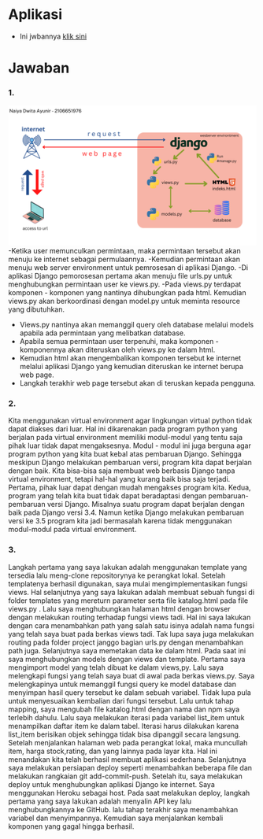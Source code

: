 # Aplikasi
- Ini jwbannya [klik sini](https://tugas2naiya.herokuapp.com/catalog/)

# Jawaban
### 1.
![Bagan](/Bagan.png) 
-Ketika user memunculkan permintaan, maka permintaan tersebut akan menuju ke internet sebagai permulaannya.
-Kemudian permintaan akan menuju web server environment untuk pemrosesan di aplikasi Django.
-Di aplikasi Django  pemorosesan pertama akan menuju file urls.py untuk menghubungkan permintaan user ke views.py.
-Pada views.py terdapat komponen - komponen yang nantinya dihubungkan pada html. Kemudian views.py akan berkoordinasi dengan model.py untuk meminta resource yang dibutuhkan.
- Views.py nantinya akan memanggil query oleh database melalui models apabila ada permintaan yang melibatkan database.
- Apabila semua permintaan user terpenuhi, maka komponen - komponennya akan diteruskan oleh views.py ke dalam html.
- Kemudian html akan mengembalikan komponen tersebut ke internet melalui aplikasi Django yang kemudian diteruskan ke internet berupa web page.
- Langkah terakhir web page tersebut akan di teruskan kepada pengguna.

### 2. 
Kita menggunakan virtual environment agar lingkungan virtual python tidak dapat diakses dari luar. Hal ini dikarenakan pada program python yang berjalan pada virtual environment memiliki modul-modul yang tentu saja pihak luar tidak dapat mengaksesnya. Modul - modul ini juga berguna agar program python yang kita buat kebal atas pembaruan Django. Sehingga meskipun Django melakukan pembaruan versi, program kita dapat berjalan dengan baik.
Kita bisa-bisa saja membuat web berbasis Django tanpa virtual environment, tetapi hal-hal yang kurang baik bisa saja terjadi. Pertama, pihak luar dapat dengan mudah mengakses program kita. Kedua, program yang telah kita buat tidak dapat beradaptasi dengan pembaruan-pembaruan versi Django. Misalnya suatu program dapat berjalan dengan baik pada Django versi 3.4. Namun ketika Django melakukan pembaruan versi ke 3.5 program kita jadi bermasalah karena tidak menggunakan modul-modul pada virtual environment.

### 3. 

Langkah pertama yang saya lakukan adalah menggunakan template yang tersedia lalu meng-clone repositorynya ke perangkat lokal. Setelah templatenya berhasil digunakan, saya mulai mengimplementasikan fungsi views.
Hal selanjutnya yang saya lakukan adalah membuat sebuah fungsi di folder templates yang mereturn parameter serta file katalog.html pada file views.py . 
Lalu saya menghubungkan halaman html dengan browser dengan melakukan routing terhadap fungsi views tadi. Hal ini saya lakukan dengan cara menambahkan path yang salah satu isinya adalah nama fungsi yang telah saya buat pada berkas views tadi. Tak lupa saya juga melakukan routing pada folder project janggo bagian urls.py dengan menambahkan path juga.
Selanjutnya saya memetakan data ke dalam html. Pada saat ini saya menghubungkan models dengan views dan template. Pertama saya mengimport model yang telah dibuat ke dalam views,py. Lalu saya melengkapi fungsi yang telah saya buat di awal pada berkas views.py. Saya melengkapinya untuk memanggil fungsi query ke model database dan menyimpan hasil query tersebut ke dalam sebuah variabel. Tidak lupa pula untuk menyesuaikan kembalian dari fungsi tersebut. 
Lalu untuk tahap mapping, saya mengubah file katalog.html dengan nama dan npm saya terlebih dahulu. Lalu saya melakukan iterasi pada variabel list_item untuk menampilkan daftar item ke dalam tabel. Iterasi harus dilakukan karena list_item berisikan objek sehingga tidak bisa dipanggil secara langsung. Setelah menjalankan halaman web pada perangkat lokal, maka muncullah item, harga stock,rating, dan yang lainnya pada layar kita. Hal ini menandakan kita telah berhasil membuat aplikasi sederhana.
Selanjutnya saya melakukan persiapan deploy seperti menambahkan beberapa file dan melakukan rangkaian git add-commit-push. Setelah itu, saya melakukan deploy untuk menghubungkan aplikasi Django ke internet. Saya menggunakan Heroku sebagai host. Pada saat melakukan deploy, langkah pertama yang saya lakukan adalah menyalin API key lalu menghubungkannya ke GitHub. lalu tahap terakhir saya menambahkan variabel dan menyimpannya. Kemudian saya menjalankan kembali komponen yang gagal hingga berhasil.

